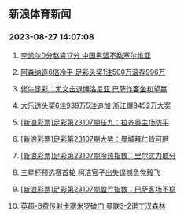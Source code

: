 ## 新浪体育新闻 
### 2023-08-27 14:07:08

1. [李凯尔0分赵睿17分 中国男篮不敌塞尔维亚](https://sports.sina.com.cn/basketball/cba/2023-08-26/doc-imzipxsw6845919.shtml)

2. [阿森纳造6倍冷平 足彩头奖1注500万滚存996万](https://sports.sina.com.cn/l/2023-08-27/doc-imziquwn6379982.shtml)

3. [佬牛足彩：尤文击退博洛尼亚 巴萨作客坐和望赢](https://sports.sina.com.cn/l/2023-08-27/doc-imziqzec4482579.shtml)

4. [大乐透头奖6注939万5注追加 浙江爆8452万大奖](https://sports.sina.com.cn/l/2023-08-26/doc-imzipxst7341416.shtml)

5. [[新浪彩票]足彩第23107期任九：拉齐奥主场防平](https://sports.sina.com.cn/l/2023-08-27/doc-imziquwf4595532.shtml)

6. [[新浪彩票]足彩第23107期大势：曼城拜仁皆可胆](https://sports.sina.com.cn/l/2023-08-27/doc-imziquwn6381078.shtml)

7. [[新浪彩票]足彩第23107期冷热指数：里尔实力取分](https://sports.sina.com.cn/l/2023-08-27/doc-imziquwf4596066.shtml)

8. [三星杯预选赛首轮 柯洁官子出失误憾负党毅飞](https://sports.sina.com.cn/chess/weiqi/2023-08-26/doc-imzippaz4343992.shtml)

9. [[新浪彩票]足彩第23107期盈亏指数：巴萨客场不稳](https://sports.sina.com.cn/l/2023-08-27/doc-imziquwn6382010.shtml)

10. [英超-B费传射卡塞米罗破门 曼联3-2诺丁汉森林](https://sports.sina.com.cn/g/pl/2023-08-27/doc-imziquwi6881384.shtml)

